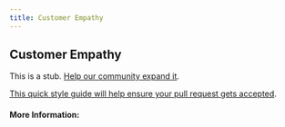 ```yaml
---
title: Customer Empathy
---
```


## Customer Empathy

This is a stub. [Help our community expand it](https://github.com/freecodecamp/guides/tree/master/src/pages/articles/design/user-experience-research/customer-empathy/index.md).

[This quick style guide will help ensure your pull request gets accepted](https://github.com/freeCodeCamp/guides/blob/master/README.md).

<!-- The article goes here, in GitHub-flavored Markdown. Feel free to add YouTube videos, images, and CodePen/JSBin embeds  -->

#### More Information:
<!-- Please add any articles you think might be helpful to read before writing the article -->


